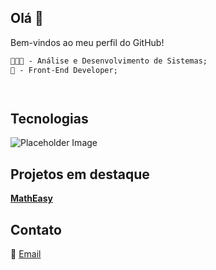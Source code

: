## Olá 👋
Bem-vindos ao meu perfil do GitHub!

```html
👨🏻‍💻 - Análise e Desenvolvimento de Sistemas;
🎨 - Front-End Developer;




```

## Tecnologias
<img src="https://via.placeholder.com/150" alt="Placeholder Image">

## Projetos em destaque
**[MathEasy](https://feoliveira7.github.io/MathEasy/)**

## Contato
📧 [Email](mailto:oliveirafee77@gmail.com)
